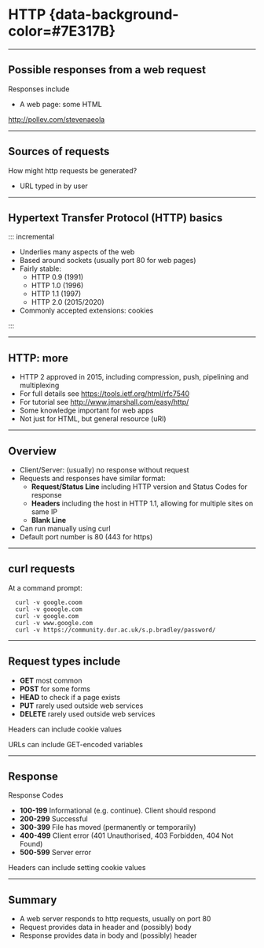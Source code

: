 

# HTTP {data-background-color=#7E317B}

---

## Possible responses from a web request

Responses include 

- A web page: some HTML

<http://pollev.com/stevenaeola>

---


## Sources of requests

How might http requests be generated?

- URL typed in by user


---

## Hypertext Transfer Protocol (HTTP) basics

::: incremental

-  Underlies many aspects of the web
-  Based around sockets (usually port 80 for web pages)
-  Fairly stable:
    - HTTP 0.9 (1991)
    - HTTP 1.0 (1996)
    - HTTP 1.1 (1997)
    - HTTP 2.0 (2015/2020)
-  Commonly accepted extensions: cookies 

:::

---

## HTTP: more

- HTTP 2 approved in 2015, including compression, push, pipelining and multiplexing
-  For full details see <https://tools.ietf.org/html/rfc7540>
-  For tutorial see <http://www.jmarshall.com/easy/http/>
-  Some knowledge important for web apps
-  Not just for HTML, but general resource (uRl)

---

## Overview


- Client/Server: (usually) no response without request
- Requests and responses have similar format:
    - __Request/Status Line__ including HTTP version and Status Codes for response
    - __Headers__ including the host in HTTP 1.1, allowing for multiple sites on same IP
    - __Blank Line__
- Can run manually using curl
- Default port number is 80 (443 for https)

---

## curl requests

At a command prompt:

```
  curl -v google.coom
  curl -v gooogle.com
  curl -v google.com
  curl -v www.google.com
  curl -v https://community.dur.ac.uk/s.p.bradley/password/
```
 

---

## Request types include

- __GET__ most common
- __POST__ for some forms
- __HEAD__ to check if a page exists
- __PUT__ rarely used outside web services
- __DELETE__ rarely used outside web services

Headers can include cookie values

URLs can include GET-encoded variables

---

## Response

Response Codes

- __100-199__ Informational (e.g. continue). Client should respond
- __200-299__ Successful
- __300-399__ File has moved (permanently or temporarily)
- __400-499__ Client error (401 Unauthorised, 403 Forbidden, 404 Not Found)
- __500-599__ Server error

Headers can include setting cookie values

---

## Summary

- A web server responds to http requests, usually on port 80
- Request provides data in header and (possibly) body
- Response provides data in body and (possibly) header